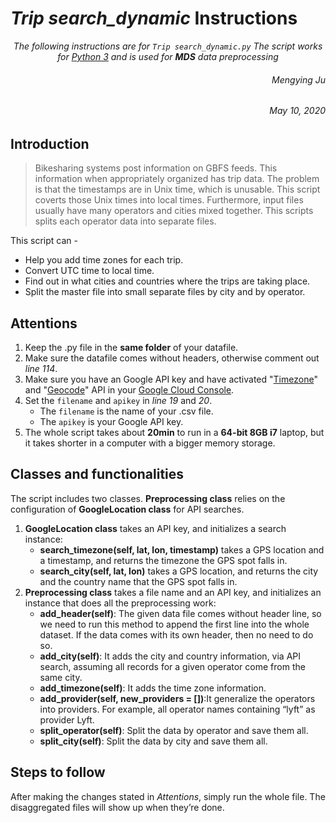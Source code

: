 # *Trip search_dynamic* Instructions

*<p style="text-align: center;"> 
The following instructions are for ```Trip search_dynamic.py```
    The script works for [Python 3](https://www.python.org/downloads/) and is used for **MDS** data preprocessing </p>*
    
###### <p style="text-align: right;"> Mengying Ju </p>
###### <p style="text-align: right;"> May 10, 2020 </p>



## Introduction

> Bikesharing systems post information on GBFS feeds.  This information when appropriately organized has trip data. The problem is that the timestamps are in Unix time, which is unusable. 
> This script coverts those Unix times into local times.  Furthermore, input files usually have many operators and cities mixed together.  This scripts splits each operator data into separate files.

This script can - 
* Help you add time zones for each trip.
* Convert UTC time to local time.
* Find out in what cities and countries where the trips are taking place.
* Split the master file into small separate files by city and by operator.

 
## Attentions 
1. Keep the .py file in the **same folder** of your datafile.
2. Make sure the datafile comes without headers, otherwise comment out *line 114*.
3. Make sure you have an Google API key and have activated "[Timezone](https://developers.google.com/maps/documentation/timezone/start)" and "[Geocode](https://developers.google.com/maps/documentation/geocoding/start)" API in your [Google Cloud Console](https://console.cloud.google.com/). 
4. Set the ```filename``` and ```apikey``` in *line 19* and *20*.
    * The ```filename``` is the name of your .csv file.
    * The ```apikey``` is your Google API key.
5. The whole script takes about **20min** to run in a **64-bit 8GB i7** laptop, but it takes shorter in a computer with a bigger memory storage.

## Classes and functionalities
The script includes two classes.
**Preprocessing class** relies on the configuration of **GoogleLocation class** for API searches.

1. **GoogleLocation class** takes an API key, and initializes a search instance:
    * **search_timezone(self, lat, lon, timestamp)** takes a GPS location and a timestamp, and returns the timezone the GPS spot falls in.
    * **search_city(self, lat, lon)** takes a GPS location, and returns the city and the country name that the GPS spot falls in.
2. **Preprocessing class** takes a file name and an API key, and initializes an instance that does all the preprocessing work:
    * **add_header(self)**: The given data file comes without header line, so we need to run this method to append the first line into the whole dataset. If the data comes with its own header, then no need to do so.
    * **add_city(self)**: It adds the city and country information, via API search, assuming all records for a given operator come from the same city.
    * **add_timezone(self)**: It adds the time zone information.
    * **add_provider(self, new_providers = [])**:It generalize the operators into providers. For example, all operator names containing “lyft” as provider Lyft.
    * **split_operator(self)**: Split the data by operator and save them all.
    * **split_city(self)**: Split the data by city and save them all.

## Steps to follow

After making the changes stated in *Attentions*, simply run the whole file. The disaggregated files will show up when they’re done.

